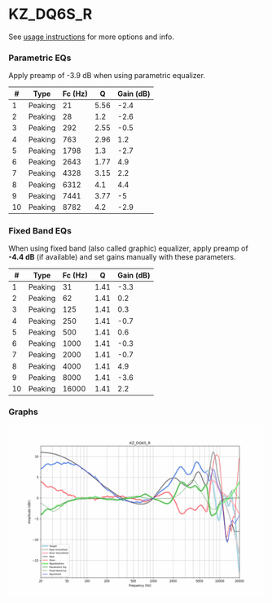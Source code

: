 # KZ_DQ6S_R
See [usage instructions](https://github.com/jaakkopasanen/AutoEq#usage) for more options and info.

### Parametric EQs
Apply preamp of -3.9 dB when using parametric equalizer.

|   # | Type    |   Fc (Hz) |    Q |   Gain (dB) |
|-----|---------|-----------|------|-------------|
|   1 | Peaking |        21 | 5.56 |        -2.4 |
|   2 | Peaking |        28 | 1.2  |        -2.6 |
|   3 | Peaking |       292 | 2.55 |        -0.5 |
|   4 | Peaking |       763 | 2.96 |         1.2 |
|   5 | Peaking |      1798 | 1.3  |        -2.7 |
|   6 | Peaking |      2643 | 1.77 |         4.9 |
|   7 | Peaking |      4328 | 3.15 |         2.2 |
|   8 | Peaking |      6312 | 4.1  |         4.4 |
|   9 | Peaking |      7441 | 3.77 |        -5   |
|  10 | Peaking |      8782 | 4.2  |        -2.9 |

### Fixed Band EQs
When using fixed band (also called graphic) equalizer, apply preamp of **-4.4 dB** (if available) and set gains manually with these parameters.

|   # | Type    |   Fc (Hz) |    Q |   Gain (dB) |
|-----|---------|-----------|------|-------------|
|   1 | Peaking |        31 | 1.41 |        -3.3 |
|   2 | Peaking |        62 | 1.41 |         0.2 |
|   3 | Peaking |       125 | 1.41 |         0.3 |
|   4 | Peaking |       250 | 1.41 |        -0.7 |
|   5 | Peaking |       500 | 1.41 |         0.6 |
|   6 | Peaking |      1000 | 1.41 |        -0.3 |
|   7 | Peaking |      2000 | 1.41 |        -0.7 |
|   8 | Peaking |      4000 | 1.41 |         4.9 |
|   9 | Peaking |      8000 | 1.41 |        -3.6 |
|  10 | Peaking |     16000 | 1.41 |         2.2 |

### Graphs
![](./KZ_DQ6S_R.png)
